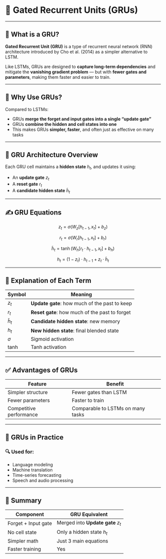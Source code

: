 # 🔁 **Gated Recurrent Units (GRUs)**

---

## 📘 **What is a GRU?**

**Gated Recurrent Unit (GRU)** is a type of recurrent neural network (RNN) architecture introduced by Cho et al. (2014) as a simpler alternative to LSTM.

Like LSTMs, GRUs are designed to **capture long-term dependencies** and mitigate the **vanishing gradient problem** — but with **fewer gates and parameters**, making them faster and easier to train.

---

## 🧠 **Why Use GRUs?**

Compared to LSTMs:

* GRUs **merge the forget and input gates into a single “update gate”**
* GRUs **combine the hidden and cell states into one**
* This makes GRUs **simpler, faster**, and often just as effective on many tasks

---

## 🧱 **GRU Architecture Overview**

Each GRU cell maintains a **hidden state** $h_t$, and updates it using:

* An **update gate** $z_t$
* A **reset gate** $r_t$
* A **candidate hidden state** $\tilde{h}_t$

---

## ✍️ **GRU Equations**


$$
z_t = \sigma(W_z [h_{t-1}, x_t] + b_z)
$$

$$
r_t = \sigma(W_r [h_{t-1}, x_t] + b_r)
$$

$$
\tilde{h}_t = \tanh(W_h [r_t \cdot h_{t-1}, x_t] + b_h)
$$

$$
h_t = (1 - z_t) \cdot h_{t-1} + z_t \cdot \tilde{h}_t
$$

---

## 🧮 **Explanation of Each Term**

| Symbol        | Meaning                                        |
| ------------- | ---------------------------------------------- |
| $z_t$         | **Update gate**: how much of the past to keep  |
| $r_t$         | **Reset gate**: how much of the past to forget |
| $\tilde{h}_t$ | **Candidate hidden state**: new memory         |
| $h_t$         | **New hidden state**: final blended state      |
| $\sigma$      | Sigmoid activation                             |
| $\tanh$       | Tanh activation                                |

---

## ✅ **Advantages of GRUs**

| Feature                 | Benefit                           |
| ----------------------- | --------------------------------- |
| Simpler structure       | Fewer gates than LSTM             |
| Fewer parameters        | Faster to train                   |
| Competitive performance | Comparable to LSTMs on many tasks |

---

## 🔧 **GRUs in Practice**

### 🔍 Used for:

* Language modeling
* Machine translation
* Time-series forecasting
* Speech and audio processing

---

## 🧾 **Summary**

| Component           | GRU Equivalent                    |
| ------------------- | --------------------------------- |
| Forget + Input gate | Merged into **Update gate** $z_t$ |
| No cell state       | Only a hidden state $h_t$         |
| Simpler math        | Just 3 main equations             |
| Faster training     | Yes                               |
